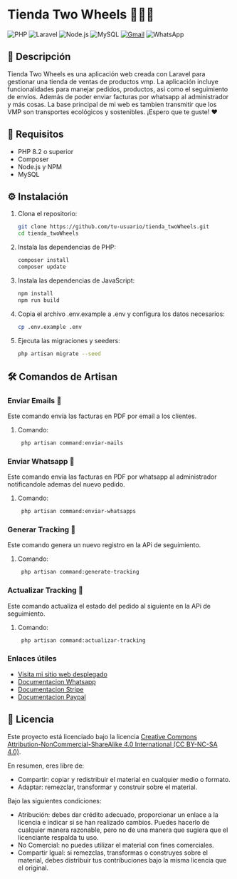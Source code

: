 # Tienda Two Wheels 🚴‍♂️🛒

![PHP](https://img.shields.io/badge/PHP-7.4%2B-blue)
![Laravel](https://img.shields.io/badge/Laravel-8.x-red)
![Node.js](https://img.shields.io/badge/Node.js-14.x-green)
![MySQL](https://img.shields.io/badge/MySQL-5.7%2B-orange)
[![Gmail](https://img.shields.io/badge/Gmail-D14836?style=for-the-badge&logo=gmail&logoColor=white)](mailto:twowheels.almeria@gmail.com)
![WhatsApp](https://img.shields.io/badge/WhatsApp-25D366?style=for-the-badge&logo=whatsapp&logoColor=white)

## 📃 Descripción

Tienda Two Wheels es una aplicación web creada con Laravel para gestionar una tienda de ventas de productos vmp. La aplicación incluye funcionalidades para manejar pedidos, productos, asi como el seguimiento de envíos. Además de poder enviar facturas por whatsapp al administrador y más cosas. La base principal de mi web es tambien transmitir que los VMP son transportes ecológicos y sostenibles. 
¡Espero que te guste! ❤️ 

## 🚀 Requisitos

- PHP 8.2 o superior
- Composer
- Node.js y NPM
- MySQL

## ⚙️ Instalación

1. Clona el repositorio:

   ```sh
   git clone https://github.com/tu-usuario/tienda_twoWheels.git
   cd tienda_twoWheels

2. Instala las dependencias de PHP:

   ```sh
   composer install
   composer update

3. Instala las dependencias de JavaScript:

   ```sh
   npm install
   npm run build

4. Copia el archivo .env.example a .env y configura los datos necesarios:

   ```sh
   cp .env.example .env

5. Ejecuta las migraciones y seeders:

   ```sh
   php artisan migrate --seed

## 🛠️ Comandos de Artisan

### Enviar Emails 📧
   Este comando envía las facturas en PDF por email a los clientes.
   1. Comando:
      ```sh
       php artisan command:enviar-mails

### Enviar Whatsapp 📲
   Este comando envía las facturas en PDF por whatsapp al administrador notificandole ademas del nuevo pedido.
   1. Comando:
      ```sh
       php artisan command:enviar-whatsapps

### Generar Tracking 🔄
   Este comando genera un nuevo registro en la APi de seguimiento.
   1. Comando:
      ```sh
       php artisan command:generate-tracking

### Actualizar Tracking 🔄
   Este comando actualiza el estado del pedido al siguiente en la APi de seguimiento.
   1. Comando:
      ```sh
       php artisan command:actualizar-tracking

### Enlaces útiles

- [Visita mi sitio web desplegado](http://twowheels.sytes.net)
- [Documentacion Whatsapp](https://developers.facebook.com/docs/whatsapp/cloud-api/reference/messages#template-object)
- [Documentacion Stripe](https://docs.stripe.com/)
- [Documentacion Paypal](https://www.paypal.com/ar/cshelp/article/%C2%BFqu%C3%A9-es-el-portal-para-desarrolladores-de-paypal-help453)


## 📜 Licencia

Este proyecto está licenciado bajo la licencia [Creative Commons Attribution-NonCommercial-ShareAlike 4.0 International (CC BY-NC-SA 4.0)](https://creativecommons.org/licenses/by-nc-sa/4.0/deed.es).

En resumen, eres libre de:

- Compartir: copiar y redistribuir el material en cualquier medio o formato.
- Adaptar: remezclar, transformar y construir sobre el material.

Bajo las siguientes condiciones:

- Atribución: debes dar crédito adecuado, proporcionar un enlace a la licencia e indicar si se han realizado cambios. Puedes hacerlo de cualquier manera razonable, pero no de una manera que sugiera que el licenciante respalda tu uso.
- No Comercial: no puedes utilizar el material con fines comerciales.
- Compartir Igual: si remezclas, transformas o construyes sobre el material, debes distribuir tus contribuciones bajo la misma licencia que el original.

